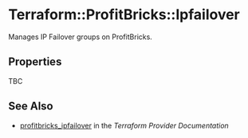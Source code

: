 # Terraform::ProfitBricks::Ipfailover

Manages IP Failover groups on ProfitBricks.

## Properties

TBC

## See Also

* [profitbricks_ipfailover](https://www.terraform.io/docs/providers/profitbricks/r/ipfailover.html) in the _Terraform Provider Documentation_